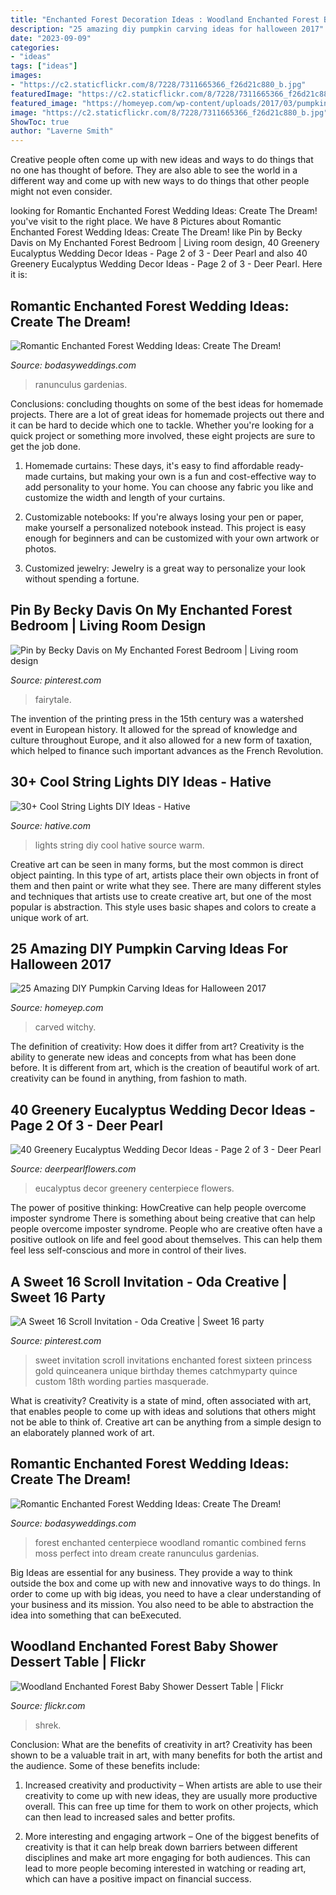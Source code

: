 ```yaml
---
title: "Enchanted Forest Decoration Ideas : Woodland Enchanted Forest Baby Shower Dessert Table"
description: "25 amazing diy pumpkin carving ideas for halloween 2017"
date: "2023-09-09"
categories:
- "ideas"
tags: ["ideas"]
images:
- "https://c2.staticflickr.com/8/7228/7311665366_f26d21c880_b.jpg"
featuredImage: "https://c2.staticflickr.com/8/7228/7311665366_f26d21c880_b.jpg"
featured_image: "https://homeyep.com/wp-content/uploads/2017/03/pumpkin-carving/22-pumpkin-carving-ideas-for-halloween.jpg"
image: "https://c2.staticflickr.com/8/7228/7311665366_f26d21c880_b.jpg"
ShowToc: true
author: "Laverne Smith"
---
```



Creative people often come up with new ideas and ways to do things that no one has thought of before. They are also able to see the world in a different way and come up with new ways to do things that other people might not even consider.

	

		
looking for Romantic Enchanted Forest Wedding Ideas: Create The Dream! you've visit to the right place. We have 8 Pictures about Romantic Enchanted Forest Wedding Ideas: Create The Dream! like Pin by Becky Davis on My Enchanted Forest Bedroom | Living room design, 40 Greenery Eucalyptus Wedding Decor Ideas - Page 2 of 3 - Deer Pearl and also 40 Greenery Eucalyptus Wedding Decor Ideas - Page 2 of 3 - Deer Pearl. Here it is:
		
    
## Romantic Enchanted Forest Wedding Ideas: Create The Dream!

<img loading=lazy src="https://bodasyweddings.com/wp-content/uploads/2017/03/eucalyptus-green-wedding-centerpiece.jpg" onerror="this.onerror=null;this.src='https://tse4.mm.bing.net/th?id=OIP.t1NhnmGeEvm_9OWwwMZkuwHaLH&amp;pid=15.1';" alt="Romantic Enchanted Forest Wedding Ideas: Create The Dream!">

_Source: bodasyweddings.com_

>ranunculus gardenias. 

	

Conclusions: concluding thoughts on some of the best ideas for homemade projects.
There are a lot of great ideas for homemade projects out there and it can be hard to decide which one to tackle. Whether you're looking for a quick project or something more involved, these eight projects are sure to get the job done. 
1. Homemade curtains: These days, it's easy to find affordable ready-made curtains, but making your own is a fun and cost-effective way to add personality to your home. You can choose any fabric you like and customize the width and length of your curtains.

2. Customizable notebooks: If you're always losing your pen or paper, make yourself a personalized notebook instead. This project is easy enough for beginners and can be customized with your own artwork or photos.

3. Customized jewelry: Jewelry is a great way to personalize your look without spending a fortune.

    
## Pin By Becky Davis On My Enchanted Forest Bedroom | Living Room Design

<img loading=lazy src="https://i.pinimg.com/736x/07/cb/01/07cb01566550881d421618b0cd2eed80.jpg" onerror="this.onerror=null;this.src='https://tse4.mm.bing.net/th?id=OIP.amnxhbJ8RcXQ--ks54KlEQHaFj&amp;pid=15.1';" alt="Pin by Becky Davis on My Enchanted Forest Bedroom | Living room design">

_Source: pinterest.com_

>fairytale. 

	

The invention of the printing press in the 15th century was a watershed event in European history. It allowed for the spread of knowledge and culture throughout Europe, and it also allowed for a new form of taxation, which helped to finance such important advances as the French Revolution.

    
## 30+ Cool String Lights DIY Ideas - Hative

<img loading=lazy src="https://hative.com/wp-content/uploads/2015/01/string-lights-diy-ideas/24-string-lights-diy-ideas.jpg" onerror="this.onerror=null;this.src='https://tse2.mm.bing.net/th?id=OIP.HoVdMxoVn1uKkgzgX9FFbgHaKG&amp;pid=15.1';" alt="30+ Cool String Lights DIY Ideas - Hative">

_Source: hative.com_

>lights string diy cool hative source warm. 

	

Creative art can be seen in many forms, but the most common is direct object painting. In this type of art, artists place their own objects in front of them and then paint or write what they see. There are many different styles and techniques that artists use to create creative art, but one of the most popular is abstraction. This style uses basic shapes and colors to create a unique work of art.

    
## 25 Amazing DIY Pumpkin Carving Ideas For Halloween 2017

<img loading=lazy src="https://homeyep.com/wp-content/uploads/2017/03/pumpkin-carving/22-pumpkin-carving-ideas-for-halloween.jpg" onerror="this.onerror=null;this.src='https://tse3.mm.bing.net/th?id=OIP.RdKK3VrXKHPodI35A_vdqwHaJ6&amp;pid=15.1';" alt="25 Amazing DIY Pumpkin Carving Ideas for Halloween 2017">

_Source: homeyep.com_

>carved witchy. 

	

The definition of creativity: How does it differ from art?
Creativity is the ability to generate new ideas and concepts from what has been done before. It is different from art, which is the creation of beautiful work of art. creativity can be found in anything, from fashion to math.

    
## 40 Greenery Eucalyptus Wedding Decor Ideas - Page 2 Of 3 - Deer Pearl

<img loading=lazy src="https://www.deerpearlflowers.com/wp-content/uploads/2016/12/eucalyptus-green-wedding-centerpiece.jpg" onerror="this.onerror=null;this.src='https://tse4.mm.bing.net/th?id=OIP.on1tFLx9G8Mtmsv-zO61qwHaLH&amp;pid=15.1';" alt="40 Greenery Eucalyptus Wedding Decor Ideas - Page 2 of 3 - Deer Pearl">

_Source: deerpearlflowers.com_

>eucalyptus decor greenery centerpiece flowers. 

	

The power of positive thinking: HowCreative can help people overcome imposter syndrome
There is something about being creative that can help people overcome imposter syndrome. People who are creative often have a positive outlook on life and feel good about themselves. This can help them feel less self-conscious and more in control of their lives.

    
## A Sweet 16 Scroll Invitation - Oda Creative | Sweet 16 Party

<img loading=lazy src="https://i.pinimg.com/736x/7d/64/71/7d6471f41a8f1786d99f0f3df88a366a--scroll-invitation-sweet--parties.jpg" onerror="this.onerror=null;this.src='https://tse4.mm.bing.net/th?id=OIP.9Xx-PWG1azA2r6fy6CDBvQHaLH&amp;pid=15.1';" alt="A Sweet 16 Scroll Invitation - Oda Creative | Sweet 16 party">

_Source: pinterest.com_

>sweet invitation scroll invitations enchanted forest sixteen princess gold quinceanera unique birthday themes catchmyparty quince custom 18th wording parties masquerade. 

	

What is creativity?
Creativity is a state of mind, often associated with art, that enables people to come up with ideas and solutions that others might not be able to think of. Creative art can be anything from a simple design to an elaborately planned work of art.

    
## Romantic Enchanted Forest Wedding Ideas: Create The Dream!

<img loading=lazy src="https://bodasyweddings.com/wp-content/uploads/2017/03/enchanted-forest-centerpiece.jpg" onerror="this.onerror=null;this.src='https://tse2.mm.bing.net/th?id=OIP.Y5g7HHORx_Y-oMoevXVQpwHaLH&amp;pid=15.1';" alt="Romantic Enchanted Forest Wedding Ideas: Create The Dream!">

_Source: bodasyweddings.com_

>forest enchanted centerpiece woodland romantic combined ferns moss perfect into dream create ranunculus gardenias. 

	

Big Ideas are essential for any business. They provide a way to think outside the box and come up with new and innovative ways to do things. In order to come up with big ideas, you need to have a clear understanding of your business and its mission. You also need to be able to abstraction the idea into something that can beExecuted.

    
## Woodland Enchanted Forest Baby Shower Dessert Table | Flickr

<img loading=lazy src="https://c2.staticflickr.com/8/7228/7311665366_f26d21c880_b.jpg" onerror="this.onerror=null;this.src='https://tse4.mm.bing.net/th?id=OIP.tRs9TBW-o2py-C_PcmxMOgHaLE&amp;pid=15.1';" alt="Woodland Enchanted Forest Baby Shower Dessert Table | Flickr">

_Source: flickr.com_

>shrek. 

	

Conclusion: What are the benefits of creativity in art?
Creativity has been shown to be a valuable trait in art, with many benefits for both the artist and the audience. Some of these benefits include:
1. Increased creativity and productivity – When artists are able to use their creativity to come up with new ideas, they are usually more productive overall. This can free up time for them to work on other projects, which can then lead to increased sales and better profits.

2. More interesting and engaging artwork – One of the biggest benefits of creativity is that it can help break down barriers between different disciplines and make art more engaging for both audiences. This can lead to more people becoming interested in watching or reading art, which can have a positive impact on financial success.


